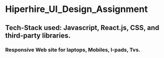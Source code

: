 # Hiperhire_UI_Design_Assignment
## Tech-Stack used: Javascript, React.js, CSS, and third-party libraries.
### Responsive Web site for laptops, Mobiles, I-pads, Tvs.


